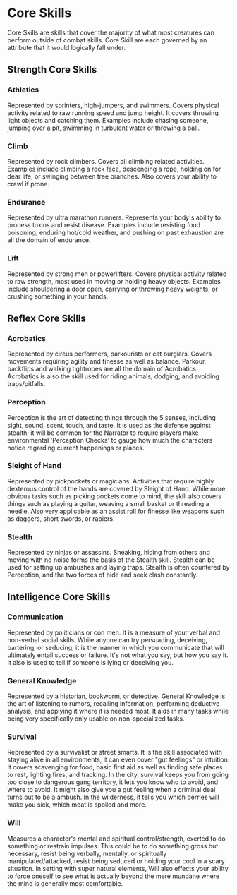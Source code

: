 # Core Skills

Core Skills are skills that cover the majority of what most creatures can perform outside of combat skills. Core Skill are each governed by an attribute that it would logically fall under.

## Strength Core Skills

### Athletics

Represented by sprinters, high-jumpers, and swimmers. Covers physical activity related to raw running speed and jump height. It covers throwing light objects and catching them. Examples include chasing someone, jumping over a pit, swimming in turbulent water or throwing a ball.

### Climb

Represented by rock climbers. Covers all climbing related activities. Examples include climbing a rock face, descending a rope, holding on for dear life, or swinging between tree branches. Also covers your ability to crawl if prone.

### Endurance

Represented by ultra marathon runners. Represents your body's ability to process toxins and resist disease. Examples include resisting food poisoning, enduring hot/cold weather, and pushing on past exhaustion are all the domain of endurance.

### Lift

Represented by strong men or powerlifters. Covers physical activity related to raw strength, most used in moving or holding heavy objects. Examples include shouldering a door open, carrying or throwing heavy weights, or crushing something in your hands.

## Reflex Core Skills

### Acrobatics

Represented by circus performers, parkourists or cat burglars. Covers movements requiring agility and finesse as well as balance. Parkour, backflips and walking tightropes are all the domain of Acrobatics. Acrobatics is also the skill used for riding animals, dodging, and avoiding traps/pitfalls.

### Perception

Perception is the art of detecting things through the 5 senses, including sight, sound, scent, touch, and taste. It is used as the defense against stealth; it will be common for the Narrator to require players make environmental 'Perception Checks' to gauge how much the characters notice regarding current happenings or places.

### Sleight of Hand

Represented by pickpockets or magicians. Activities that require highly dexterous control of the hands are covered by Sleight of Hand. While more obvious tasks such as picking pockets come to mind, the skill also covers things such as playing a guitar, weaving a small basket or threading a needle. Also very applicable as an assist roll for finesse like weapons such as daggers, short swords, or rapiers.

### Stealth

Represented by ninjas or assassins. Sneaking, hiding from others and moving with no noise forms the basis of the Stealth skill. Stealth can be used for setting up ambushes and laying traps. Stealth is often countered by Perception, and the two forces of hide and seek clash constantly.

## Intelligence Core Skills

### Communication

Represented by politicians or con men. It is a measure of your verbal and non-verbal social skills. While anyone can try persuading, deceiving, bartering, or seducing, it is the manner in which you communicate that will ultimately entail success or failure. It's not what you say, but how you say it. It also is used to tell if someone is lying or deceiving you.

### General Knowledge

Represented by a historian, bookworm, or detective. General Knowledge is the art of listening to rumors, recalling information, performing deductive analysis, and applying it where it is needed most. It aids in many tasks while being very specifically only usable on non-specialized tasks.

### Survival

Represented by a survivalist or street smarts. It is the skill associated with staying alive in all environments, it can even cover "gut feelings" or intuition. It covers scavenging for food, basic first aid as well as finding safe places to rest, lighting fires, and tracking. In the city, survival keeps you from going too close to dangerous gang territory, it lets you know who to avoid, and where to avoid. It might also give you a gut feeling when a criminal deal turns out to be a ambush. In the wilderness, it tells you which berries will make you sick, which meat is spoiled and more.

### Will

Measures a character's mental and spiritual control/strength, exerted to do something or restrain impulses. This could be to do something gross but necessary, resist being verbally, mentally, or spiritually manipulated/attacked, resist being seduced or holding your cool in a scary situation. In setting with super natural elements, Will also effects your ability to force oneself to see what is actually beyond the mere mundane where the mind is generally most comfortable.
